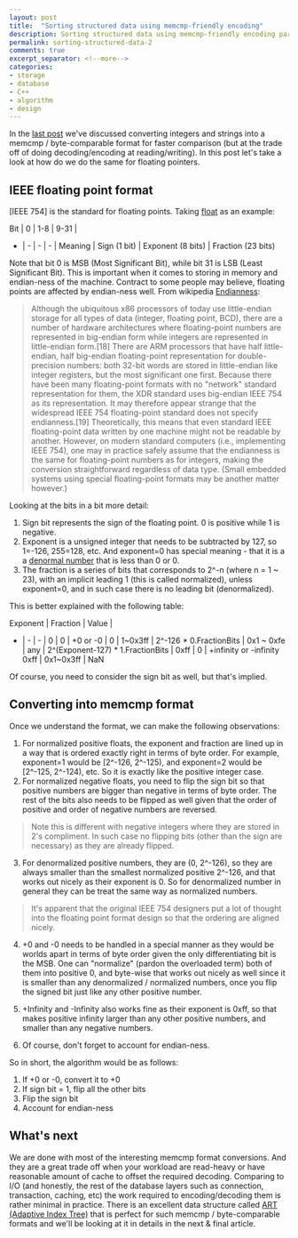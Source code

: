 ```yaml
---
layout: post
title:  "Sorting structured data using memcmp-friendly encoding"
description: Sorting structured data using memcmp-friendly encoding part 2
permalink: sorting-structured-data-2
comments: true
excerpt_separator: <!--more-->
categories:
- storage
- database
- C++
- algorithm
- design
---
```


In the [last post](/sorting-structured-data-1) we've discussed converting integers and strings into a memcmp / byte-comparable format for faster comparison (but at the trade off of doing decoding/encoding at reading/writing). In this post let's take a look at how do we do the same for floating pointers.

## IEEE floating point format

[IEEE 754] is the standard for floating points. Taking [float](https://en.wikipedia.org/wiki/Single-precision_floating-point_format) as an example:

Bit | 0 | 1-8 | 9-31 |
- | - | - | - |
Meaning | Sign (1 bit) | Exponent (8 bits) | Fraction (23 bits)

Note that bit 0 is MSB (Most Significant Bit), while bit 31 is LSB (Least Significant Bit). This is important when it comes to storing in memory and endian-ness of the machine. Contract to some people may believe, floating points are affected by endian-ness well. From wikipedia [Endianness](https://en.wikipedia.org/wiki/Endianness):

> Although the ubiquitous x86 processors of today use little-endian storage for all types of data (integer, floating point, BCD), there are a number of hardware architectures where floating-point numbers are represented in big-endian form while integers are represented in little-endian form.[18] There are ARM processors that have half little-endian, half big-endian floating-point representation for double-precision numbers: both 32-bit words are stored in little-endian like integer registers, but the most significant one first. Because there have been many floating-point formats with no "network" standard representation for them, the XDR standard uses big-endian IEEE 754 as its representation. It may therefore appear strange that the widespread IEEE 754 floating-point standard does not specify endianness.[19] Theoretically, this means that even standard IEEE floating-point data written by one machine might not be readable by another. However, on modern standard computers (i.e., implementing IEEE 754), one may in practice safely assume that the endianness is the same for floating-point numbers as for integers, making the conversion straightforward regardless of data type. (Small embedded systems using special floating-point formats may be another matter however.)

Looking at the bits in a bit more detail:

1. Sign bit represents the sign of the floating point. 0 is positive while 1 is negative. 
2. Exponent is a unsigned integer that needs to be subtracted by 127, so 1=-126, 255=128, etc. And exponent=0 has special meaning - that it is a a [denormal number](https://en.wikipedia.org/wiki/Denormal_number) that is less than 0 or 0.
3. The fraction is a series of bits that corresponds to 2^-n (where n = 1 ~ 23), with an implicit leading 1 (this is called normalized), unless exponent=0, and in such case there is no leading bit (denormalized). 

This is better explained with the following table:

Exponent | Fraction | Value |
- | - | - |
0 | 0 | +0 or -0 |
0 | 1~0x3ff | 2^-126 * 0.FractionBits |
0x1 ~ 0xfe | any | 2^(Exponent-127) * 1.FractionBits |
0xff | 0 | +infinity or -infinity
0xff | 0x1~0x3ff | NaN

Of course, you need to consider the sign bit as well, but that's implied.

## Converting into memcmp format

Once we understand the format, we can make the following observations:
1. For normalized positive floats, the exponent and fraction are lined up in a way that is ordered exactly right in terms of byte order. For example, exponent=1 would be [2^-126, 2^-125), and exponent=2 would be [2^-125, 2^-124), etc. So it is exactly like the positive integer case. 
2. For normalized negative floats, you need to flip the sign bit so that positive numbers are bigger than negative in terms of byte order. The rest of the bits also needs to be flipped as well given that the order of positive and order of negative numbers are reversed. 

> Note this is different with negative integers where they are stored in 2's compliment. In such case no flipping bits (other than the sign are necessary) as they are already flipped. 

3. For denormalized positive numbers, they are (0, 2^-126), so they are always smaller than the smallest normalized positive 2^-126, and that works out nicely as their exponent is 0. So for denormalized number in general they can be treat the same way as normalized numbers.

> It's apparent that the original IEEE 754 designers put a lot of thought into the floating point format design so that the ordering are aligned nicely.

4. +0 and -0 needs to be handled in a special manner as they would be worlds apart in terms of byte order given the only differentiating bit is the MSB. One can "normalize" (pardon the overloaded term) both of them into positive 0, and byte-wise that works out nicely as well since it is smaller than any denormalized / normalized numbers, once you flip the signed bit just like any other positive number.

5. +Infinity and -Infinity also works fine as their exponent is 0xff, so that makes positive infinity larger than any other positive numbers, and smaller than any negative numbers.

6. Of course, don't forget to account for endian-ness.

So in short, the algorithm would be as follows:

1. If +0 or -0, convert it to +0
2. If sign bit = 1, flip all the other bits
3. Flip the sign bit
4. Account for endian-ness

## What's next

We are done with most of the interesting memcmp format conversions. And they are a great trade off when your workload are read-heavy or have reasonable amount of cache to offset the required decoding. Comparing to I/O (and honestly, the rest of the database layers such as connection, transaction, caching, etc) the work required to encoding/decoding them is rather minimal in practice. There is an excellent data structure called [ART (Adaptive Index Tree)](https://db.in.tum.de/~leis/papers/ART.pdf) that is perfect for such memcmp / byte-comparable formats and we'll be looking at it in details in the next & final article.